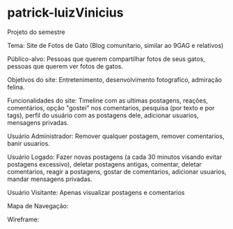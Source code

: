# patrick-luizVinicius
Projeto do semestre

Tema: Site de Fotos de Gato (Blog comunitario, similar ao 9GAG e relativos)

Público-alvo: Pessoas que querem compartilhar fotos de seus gatos, pessoas que querem ver fotos de gatos.

Objetivos do site: Entretenimento, desenvolvimento fotografico, admiração felina.

Funcionalidades do site: Timeline com as ultimas postagens, reações, comentários, opção "gostei" nos comentarios, pesquisa (por texto e por tags), perfil do usuário com as postagens dele, adicionar usuarios, mensagens privadas.

Usuário Administrador: Remover qualquer postagem, remover comentarios, banir usuarios.

Usuário Logado: Fazer novas postagens (a cada 30 minutos visando evitar postagens excessivo), deletar postagens antigas, comentar, deletar comentarios, reagir a postagens, gostar de comentarios, adicionar usuarios, mandar mensagens privadas.

Usuário Visitante: Apenas visualizar postagens e comentarios

Mapa de Navegação:

Wireframe:
